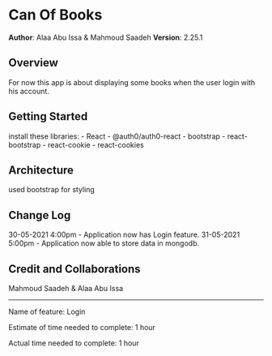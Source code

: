 # Can Of Books

**Author**: Alaa Abu Issa & Mahmoud Saadeh 
**Version**:  2.25.1

## Overview

For now this app is about displaying some books when the user login with his account.

## Getting Started

install these libraries: - React - @auth0/auth0-react - bootstrap - react-bootstrap - react-cookie - react-cookies

## Architecture

used bootstrap for styling

## Change Log

30-05-2021 4:00pm - Application now has Login feature.
31-05-2021 5:00pm - Application now able to store data in mongodb.

## Credit and Collaborations


Mahmoud Saadeh & Alaa Abu Issa


---

Name of feature: Login

Estimate of time needed to complete: 1 hour

Actual time needed to complete: 1 hour
